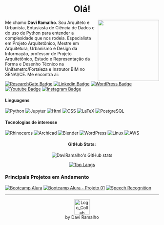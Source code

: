 <h1 align = "center"> Olá! </h1>


<a href="http://collab.arq.br">
	<img width=200 align="right" src="http://collab.arq.br/images/GF_collab.gif">
</a>

Me chamo **Davi Ramalho**. Sou Arquiteto e Urbanista, Entusiasta de Ciência de Dados e do uso de Python para entender a complexidade que nos rodeia. Especialista em Projeto Arquitetônico, Mestre em Arquitetura, Urbanismo e Design da Informação, professor de Projeto Arquitetônico, Estudo e Representação da Forma e Desenho Técnico na Unifametro/Fortaleza e Instrutor BIM no SENAI/CE. Me encontra ai:
  
[![ResearchGate Badge](https://img.shields.io/badge/-DaviAndrade-gray?style=flat&labelColor=00CCBB&logo=ResearchGate&logoColor=white&link=https://www.researchgate.net/profile/Davi-Andrade)](https://www.researchgate.net/profile/Davi-Andrade)
[![Linkedin Badge](https://img.shields.io/badge/-arqdaviramalho-gray?style=flat&labelColor=0A66C2&logo=Linkedin&logoColor=white&link=https://www.linkedin.com/in/arqdaviramalho)](https://www.linkedin.com/in/arqdaviramalho)
[![WordPress Badge](https://img.shields.io/badge/-collab.arq.br-gray?style=flat&labelColor=21759B&logo=WordPress&logoColor=white&link=https://www.collab.arq.br)](https://www.collab.arq.br)
[![Youtube Badge](https://img.shields.io/badge/-davirrandrade-gray?style=flat&labelColor=FF0000&logo=youtube&logoColor=white&link=https://www.youtube.com/user/davirrandrade)](https://www.youtube.com/user/davirrandrade)
[![Instagram Badge](https://img.shields.io/badge/-daviramalho_arq-gray?style=flat&labelColor=E4405F&logo=Instagram&logoColor=white&link=https://www.instagram.com/daviramalho_arq/)](https://www.instagram.com/daviramalho_arq/)

#### Linguagens

![Python](https://img.shields.io/badge/-Python-000?&logo=Python&logoColor=white&color=gray)
![Jupyter](https://img.shields.io/badge/-Jupyter-000?&logo=Jupyter&logoColor=white&color=gray)
![Html](https://img.shields.io/badge/-Html-000?&logo=html5&logoColor=white&color=gray)
![CSS](https://img.shields.io/badge/-CSS-000?&logo=CSS3&color=gray)
![LaTeX](https://img.shields.io/badge/-LaTeX-000?&logo=LaTeX&color=gray)
![PostgreSQL](https://img.shields.io/badge/-PostgreSQL-000?&logo=PostgreSQL&logoColor=white&color=gray)

#### Tecnologias de interesse

![Rhinoceros](https://img.shields.io/badge/-Rhino3D-000?&logo=Rhinoceros&color=gray)
![Archicad](https://img.shields.io/badge/-Archicad-000?&logo=Archicad&color=gray)
![Blender](https://img.shields.io/badge/-Blender-000?&logo=Blender&color=gray)
![WordPress](https://img.shields.io/badge/-WordPress-000?&logo=WordPress&color=gray)
![Linux](https://img.shields.io/badge/-Linux-000?&logo=Linux&logoColor=white&color=gray)
![AWS](https://img.shields.io/badge/-AWS-000?&logo=Amazon-AWS&logoColor=white&color=gray)

<div align = "center">

#### GitHub Stats:

![DaviRamalho's GitHub stats](https://github-readme-stats.vercel.app/api?username=daviramalho&theme=nord&show_icons=true&count_private=true)

[![Top Langs](https://github-readme-stats.vercel.app/api/top-langs/?username=daviramalho&theme=nord&show_icons=true&count_private=true)](https://github.com/daviramalho/github-readme-stats)

</div>

### Principais Projetos em Andamento

[![Bootcamp Alura](https://github-readme-stats.vercel.app/api/pin/?username=daviramalho&repo=Bootcamp-DS2-Alura&theme=nord&show_icons=true)](https://github.com/daviramalho/Bootcamp-DS2-Alura)
[![Bootcamp Alura - Projeto 01](https://github-readme-stats.vercel.app/api/pin/?username=daviramalho&repo=Bootcamp-DS2-Alura-Projeto_01&theme=nord&show_icons=true)](https://github.com/daviramalho/Bootcamp-DS2-Alura-Projeto_01)
[![Speech Recognition](https://github-readme-stats.vercel.app/api/pin/?username=daviramalho&repo=Speech-Recognition&theme=nord&show_icons=true)](https://github.com/daviramalho/Speech-Recognition)

------

<div align = "center">
	<div>
		<a href="http://collab.arq.br">
		<img src = "http://collab.arq.br/images/logo_orange.jpg" alt = "Logo_Collab" width = "50" />
		</a>
	</div>
by Davi Ramalho
</div>

